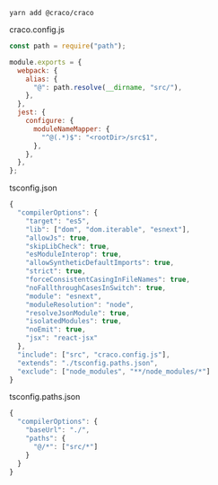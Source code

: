 ```yarn add @craco/craco```

craco.config.js
```js
const path = require("path");

module.exports = {
  webpack: {
    alias: {
      "@": path.resolve(__dirname, "src/"),
    },
  },
  jest: {
    configure: {
      moduleNameMapper: {
        "^@(.*)$": "<rootDir>/src$1",
      },
    },
  },
};

```


tsconfig.json
```js
{
  "compilerOptions": {
    "target": "es5",
    "lib": ["dom", "dom.iterable", "esnext"],
    "allowJs": true,
    "skipLibCheck": true,
    "esModuleInterop": true,
    "allowSyntheticDefaultImports": true,
    "strict": true,
    "forceConsistentCasingInFileNames": true,
    "noFallthroughCasesInSwitch": true,
    "module": "esnext",
    "moduleResolution": "node",
    "resolveJsonModule": true,
    "isolatedModules": true,
    "noEmit": true,
    "jsx": "react-jsx"
  },
  "include": ["src", "craco.config.js"],
  "extends": "./tsconfig.paths.json",
  "exclude": ["node_modules", "**/node_modules/*"]
}

```
tsconfig.paths.json
```js
{
  "compilerOptions": {
    "baseUrl": "./",
    "paths": {
      "@/*": ["src/*"]
    }
  }
}

```
